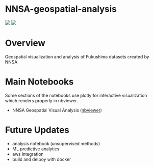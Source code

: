 # NNSA-geospatial-analysis
<img src="https://img.shields.io/badge/Python-3.8-blue"> <img src="https://img.shields.io/github/license/jshinm/nnsa-geospatial-analysis">

# Overview
Geospatial visualization and analysis of Fukushima datasets created by NNSA.

# Main Notebooks
Some sections of the notebooks use plotly for interactive visualization which renders properly in nbviewer.

- NNSA Geospatial Visual Analysis ([nbviewer](https://nbviewer.org/github/jshinm/NNSA-geospatial-analysis/blob/main/NNSA-geospatial-visual-analysis.ipynb))

# Future Updates
- analysis notebook (unsupervised methods)
- ML predictive analytics
- aws integration
- build and delpoy with docker